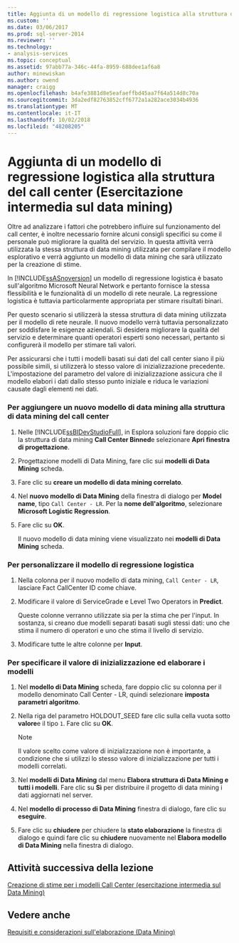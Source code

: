 ```yaml
---
title: Aggiunta di un modello di regressione logistica alla struttura del Call Center (esercitazione intermedia di Data Mining) | Microsoft Docs
ms.custom: ''
ms.date: 03/06/2017
ms.prod: sql-server-2014
ms.reviewer: ''
ms.technology:
- analysis-services
ms.topic: conceptual
ms.assetid: 97abb77a-346c-44fa-8959-688dee1af6a8
author: minewiskan
ms.author: owend
manager: craigg
ms.openlocfilehash: b4afe3881d8e5eafaeffbd45aa7f64a514d8c70a
ms.sourcegitcommit: 3da2edf82763852cff6772a1a282ace3034b4936
ms.translationtype: MT
ms.contentlocale: it-IT
ms.lasthandoff: 10/02/2018
ms.locfileid: "48208205"
---
```

# <a name="adding-a-logistic-regression-model-to-the-call-center-structure-intermediate-data-mining-tutorial"></a>Aggiunta di un modello di regressione logistica alla struttura del call center (Esercitazione intermedia sul data mining)
  Oltre ad analizzare i fattori che potrebbero influire sul funzionamento del call center, è inoltre necessario fornire alcuni consigli specifici su come il personale può migliorare la qualità del servizio. In questa attività verrà utilizzata la stessa struttura di data mining utilizzata per compilare il modello esplorativo e verrà aggiunto un modello di data mining che sarà utilizzato per la creazione di stime.  
  
 In [!INCLUDE[ssASnoversion](../includes/ssasnoversion-md.md)] un modello di regressione logistica è basato sull'algoritmo Microsoft Neural Network e pertanto fornisce la stessa flessibilità e le funzionalità di un modello di rete neurale. La regressione logistica è tuttavia particolarmente appropriata per stimare risultati binari.  
  
 Per questo scenario si utilizzerà la stessa struttura di data mining utilizzata per il modello di rete neurale. Il nuovo modello verrà tuttavia personalizzato per soddisfare le esigenze aziendali. Si desidera migliorare la qualità del servizio e determinare quanti operatori esperti sono necessari, pertanto si configurerà il modello per stimare tali valori.  
  
 Per assicurarsi che i tutti i modelli basati sui dati del call center siano il più possibile simili, si utilizzerà lo stesso valore di inizializzazione precedente. L'impostazione del parametro del valore di inizializzazione assicura che il modello elabori i dati dallo stesso punto iniziale e riduca le variazioni causate dagli elementi nei dati.  
  
### <a name="to-add-a-new-mining-model-to-the-call-center-mining-structure"></a>Per aggiungere un nuovo modello di data mining alla struttura di data mining del call center  
  
1.  Nelle [!INCLUDE[ssBIDevStudioFull](../includes/ssbidevstudiofull-md.md)], in Esplora soluzioni fare doppio clic la struttura di data mining **Call Center Binned**e selezionare **Apri finestra di progettazione**.  
  
2.  Progettazione modelli di Data Mining, fare clic sui **modelli di Data Mining** scheda.  
  
3.  Fare clic su **creare un modello di data mining correlato**.  
  
4.  Nel **nuovo modello di Data Mining** della finestra di dialogo per **Model name**, tipo `Call Center - LR`.  Per la **nome dell'algoritmo**, selezionare **Microsoft Logistic Regression**.  
  
5.  Fare clic su **OK**.  
  
     Il nuovo modello di data mining viene visualizzato nei **modelli di Data Mining** scheda.  
  
### <a name="to-customize-the-logistic-regression-model"></a>Per personalizzare il modello di regressione logistica  
  
1.  Nella colonna per il nuovo modello di data mining, `Call Center - LR`, lasciare Fact CallCenter ID come chiave.  
  
2.  Modificare il valore di ServiceGrade e Level Two Operators in **Predict**.  
  
     Queste colonne verranno utilizzate sia per la stima che per l'input. In sostanza, si creano due modelli separati basati sugli stessi dati: uno che stima il numero di operatori e uno che stima il livello di servizio.  
  
3.  Modificare tutte le altre colonne per **Input**.  
  
### <a name="to-specify-the-seed-and-process-the-models"></a>Per specificare il valore di inizializzazione ed elaborare i modelli  
  
1.  Nel **modello di Data Mining** scheda, fare doppio clic su colonna per il modello denominato Call Center - LR, quindi selezionare **imposta parametri algoritmo**.  
  
2.  Nella riga del parametro HOLDOUT_SEED fare clic sulla cella vuota sotto **valore**e il tipo `1`. Fare clic su **OK**.  
  
    > [!NOTE]  
    >  Il valore scelto come valore di inizializzazione non è importante, a condizione che si utilizzi lo stesso valore di inizializzazione per tutti i modelli correlati.  
  
3.  Nel **modelli di Data Mining** dal menu **Elabora struttura di Data Mining e tutti i modelli**. Fare clic su **Sì** per distribuire il progetto di data mining i dati aggiornati nel server.  
  
4.  Nel **modello di processo di Data Mining** finestra di dialogo, fare clic su **eseguire**.  
  
5.  Fare clic su **chiudere** per chiudere la **stato elaborazione** la finestra di dialogo e quindi fare clic su **chiudere** nuovamente nel **Elabora modello di Data Mining** nella finestra di dialogo.  
  
## <a name="next-task-in-lesson"></a>Attività successiva della lezione  
 [Creazione di stime per i modelli Call Center &#40;esercitazione intermedia sul Data Mining&#41;](../../2014/tutorials/create-predictions-call-center-models-intermediate-data-mining-tutorial.md)  
  
## <a name="see-also"></a>Vedere anche  
 [Requisiti e considerazioni sull'elaborazione &#40;Data Mining&#41;](../../2014/analysis-services/data-mining/processing-requirements-and-considerations-data-mining.md)  
  
  
